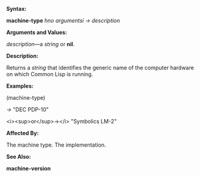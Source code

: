  

**Syntax:** 

**machine-type** *hno argumentsi → description* 

**Arguments and Values:** 

*description*—a *string* or **nil**. 

**Description:** 

Returns a *string* that identifies the generic name of the computer hardware on which Common Lisp is running. 

**Examples:** 

(machine-type) 

*→* "DEC PDP-10" 

&#60;i&#62;&#60;sup&#62;or&#60;/sup&#62;→&#60;/i&#62; "Symbolics LM-2" 

**Affected By:** 

The machine type. The implementation. 

**See Also:** 

**machine-version** 

